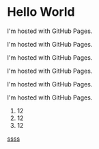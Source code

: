 <!DOCTYPE html>
<html>
<body>

<h1>Hello World</h1>

<p>I'm hosted with GitHub Pages.</p>
<p>I'm hosted with GitHub Pages.</p>
<p>I'm hosted with GitHub Pages.</p>

<p>I'm hosted with GitHub Pages.</p>
<p>I'm hosted with GitHub Pages.</p>
<p>I'm hosted with GitHub Pages.</p>


<ol>
<li> 12 </li>
<li> 12 </li>
<li> 12 </li>
</ol> 
<a href="oasas.md"> ssss </a>  
</body>
</html>
